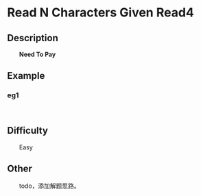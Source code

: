 # Read N Characters Given Read4

## Description

&emsp;&emsp;**Need To Pay**

## Example

### eg1

```
    
```

## Difficulty

&emsp;&emsp;Easy

## Other

&emsp;&emsp;todo，添加解题思路。